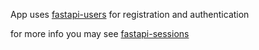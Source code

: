 App uses [fastapi-users](https://fastapi-users.github.io/fastapi-users/10.1/configuration/full-example/) for registration and authentication

for more info you  may see [fastapi-sessions](https://github.com/jordanisaacs/fastapi-sessions)